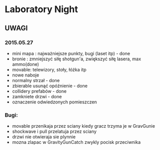 # Laboratory Night
## UWAGI
### 2015.05.27
- mini mapa : najważniejsze punkty, bugi (laset itp) - done
- bronie : zmniejszyć siłę shotgun'a, zwiększyć siłę lasera, max ammo(done)
- movable: telewizory, stoły, łóżka itp
- nowe naboje
- normalny strzał - done
- zbierable usunąć opóźnienie - done
- collidery prefabów - done
- zamkniete drzwi - done
- oznaczenie odwiedzonych pomieszczen


### Bugi:
- movable przenikaja przez sciany kiedy gracz trzyma je w GravGunie
- shockwave i pull przelatuja przez sciany
- drzwi nie otwieraja sie plynnie
- mozna zlapac w GravityGunCatch zwykly pocisk przeciwnika
